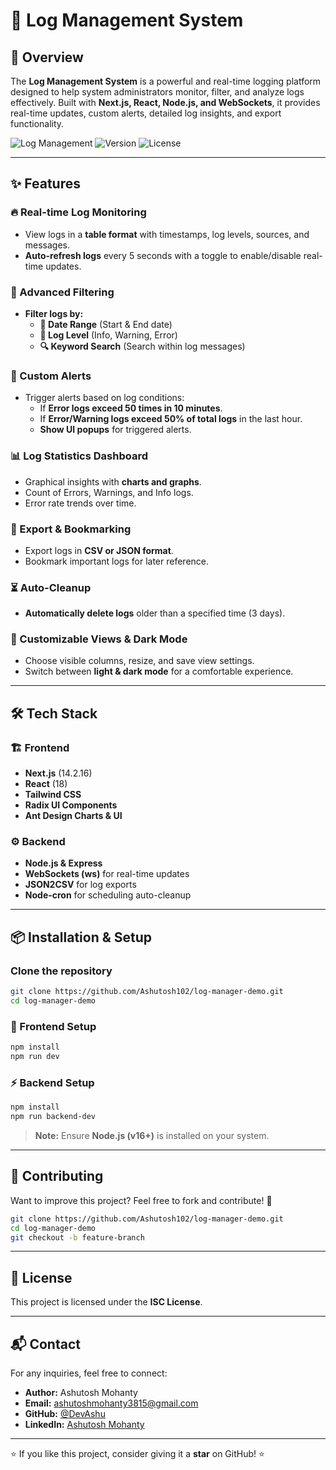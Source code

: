 # 📜 Log Management System

## 🚀 Overview
The **Log Management System** is a powerful and real-time logging platform designed to help system administrators monitor, filter, and analyze logs effectively. Built with **Next.js, React, Node.js, and WebSockets**, it provides real-time updates, custom alerts, detailed log insights, and export functionality.

![Log Management](https://img.shields.io/badge/Log%20Management-RealTime-blue.svg) ![Version](https://img.shields.io/badge/Version-1.0-green) ![License](https://img.shields.io/badge/License-ISC-orange)

---

## ✨ Features

### 🔥 Real-time Log Monitoring
- View logs in a **table format** with timestamps, log levels, sources, and messages.
- **Auto-refresh logs** every 5 seconds with a toggle to enable/disable real-time updates.

### 🔎 Advanced Filtering
- **Filter logs by:**
  - **📅 Date Range** (Start & End date)
  - **📌 Log Level** (Info, Warning, Error)
  - **🔍 Keyword Search** (Search within log messages)

### 🚨 Custom Alerts
- Trigger alerts based on log conditions:
  - If **Error logs exceed 50 times in 10 minutes**.
  - If **Error/Warning logs exceed 50% of total logs** in the last hour.
  - **Show UI popups** for triggered alerts.

### 📊 Log Statistics Dashboard
- Graphical insights with **charts and graphs**.
- Count of Errors, Warnings, and Info logs.
- Error rate trends over time.

### 📁 Export & Bookmarking
- Export logs in **CSV or JSON format**.
- Bookmark important logs for later reference.

### ⏳ Auto-Cleanup
- **Automatically delete logs** older than a specified time (3 days).

### 🎨 Customizable Views & Dark Mode
- Choose visible columns, resize, and save view settings.
- Switch between **light & dark mode** for a comfortable experience.

---

## 🛠️ Tech Stack

### 🏗 Frontend
- **Next.js** (14.2.16)
- **React** (18)
- **Tailwind CSS**
- **Radix UI Components**
- **Ant Design Charts & UI**

### ⚙ Backend
- **Node.js & Express**
- **WebSockets (ws)** for real-time updates
- **JSON2CSV** for log exports
- **Node-cron** for scheduling auto-cleanup

---

## 📦 Installation & Setup

### Clone the repository
```sh
git clone https://github.com/Ashutosh102/log-manager-demo.git
cd log-manager-demo
```

### 🔧 Frontend Setup
```sh
npm install
npm run dev
```

### ⚡ Backend Setup
```sh
npm install
npm run backend-dev
```

> **Note:** Ensure **Node.js (v16+)** is installed on your system.

---


## 🤝 Contributing
Want to improve this project? Feel free to fork and contribute! 🚀

```sh
git clone https://github.com/Ashutosh102/log-manager-demo.git
cd log-manager-demo
git checkout -b feature-branch
```

---

## 📜 License
This project is licensed under the **ISC License**.

---

## 📬 Contact
For any inquiries, feel free to connect:
- **Author:** Ashutosh Mohanty  
- **Email:** ashutoshmohanty3815@gmail.com  
- **GitHub:** [@DevAshu](https://github.com/Ashutosh102)  
- **LinkedIn:** [Ashutosh Mohanty](https://linkedin.com/in/devashu)

---

⭐ If you like this project, consider giving it a **star** on GitHub! ⭐

